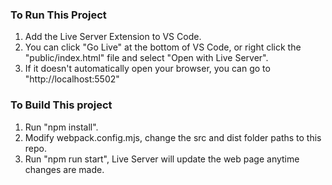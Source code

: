 
### To Run This Project

1) Add the Live Server Extension to VS Code.
2) You can click "Go Live" at the bottom of VS Code, or right click the "public/index.html" file and select "Open with Live Server".
3) If it doesn't automatically open your browser, you can go to "http://localhost:5502"

### To Build This project

1) Run "npm install".
2) Modify webpack.config.mjs, change the src and dist folder paths to this repo.
3) Run "npm run start", Live Server will update the web page anytime changes are made.